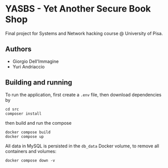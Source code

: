 # YASBS - Yet Another Secure Book Shop
Final project for Systems and Network hacking course @ University of Pisa.

## Authors
- Giorgio Dell'Immagine
- Yuri Andriaccio

## Building and running

To run the application, first create a `.env` file, then download dependencies by

```
cd src
composer install
```

then build and run the compose

```
docker compose build
docker compose up
```


All data in MySQL is persisted in the `db_data` Docker volume, to remove all containers and volumes:
```
docker compose down -v
```
